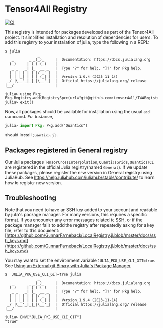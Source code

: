 # Tensor4All Registry

[![CI](https://github.com/tensor4all/T4ARegistry/actions/workflows/CI.yml/badge.svg)](https://github.com/tensor4all/T4ARegistry/actions/workflows/CI.yml)

This registry is intended for packages developed as part of the Tensor4All project. It simplifies installation and resolution of dependencies for users. To add this registry to your installation of julia, type the following in a REPL:

```console
$ julia
               _
   _       _ _(_)_     |  Documentation: https://docs.julialang.org
  (_)     | (_) (_)    |
   _ _   _| |_  __ _   |  Type "?" for help, "]?" for Pkg help.
  | | | | | | |/ _` |  |
  | | |_| | | | (_| |  |  Version 1.9.4 (2023-11-14)
 _/ |\__'_|_|_|\__'_|  |  Official https://julialang.org/ release
|__/                   |

julia> using Pkg; Pkg.Registry.add(RegistrySpec(url="git@github.com:tensor4all/T4ARegistry.git"))
julia> exit()
```

Now, all packages should be available for installation using the usual `add` command. For instance,

```julia
julia> import Pkg; Pkg.add("Quantics")
```

should install `Quantics.jl`.

## Packages registered in General registry

Our Julia packages `TensorCrossInterpolation`, `QuanticsGrids`, `QuanticsTCI` are registered in the official Julia registry(named `General`). If we update these packages, please register the new version in General registry using JuliaHub. See https://help.juliahub.com/juliahub/stable/contribute/ to learn how to register new version.

## Troubleshooting

Note that you need to have an SSH key added to your account and readable by julia's package manager. For many versions, this requires a specific format. If you encounter any error messages related to SSH, or if the package manager fails to add the registry after repeatedly asking for a key file, refer to this document:
[https://github.com/GunnarFarneback/LocalRegistry.jl/blob/master/docs/ssh_keys.md](https://github.com/GunnarFarneback/LocalRegistry.jl/blob/master/docs/ssh_keys.md)

You may want to set the environment variable `JULIA_PKG_USE_CLI_GIT=true`. See [Using an External git Binary with Julia's Package Manager](https://github.com/GunnarFarneback/LocalRegistry.jl/blob/master/docs/ssh_keys.md#2-using-an-external-git-binary-with-julias-package-manager).

```console
$  JULIA_PKG_USE_CLI_GIT=true julia
               _
   _       _ _(_)_     |  Documentation: https://docs.julialang.org
  (_)     | (_) (_)    |
   _ _   _| |_  __ _   |  Type "?" for help, "]?" for Pkg help.
  | | | | | | |/ _` |  |
  | | |_| | | | (_| |  |  Version 1.9.4 (2023-11-14)
 _/ |\__'_|_|_|\__'_|  |  Official https://julialang.org/ release
|__/                   |

julia> ENV["JULIA_PKG_USE_CLI_GIT"]
"true"
```
